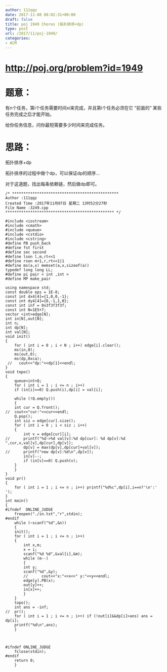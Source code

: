 ```yaml
---
author: 111qqz
date: 2017-11-08 08:02:31+00:00
draft: false
title: poj 1949 Chores (拓扑排序+dp)
type: post
url: /2017/11/poj-1949/
categories:
- ACM
---
```


# http://poj.org/problem?id=1949





# 题意：



有n个任务，第i个任务需要时间xi来完成，并且第i个任务必须在它 “前面的” 某些任务完成之后才能开始。

给你任务信息，问你最短需要多少时间来完成任务。



# 思路：



拓扑排序+dp

拓扑排序的过程中做个dp，可以保证dp的顺序...

对于这道题，找出每条依赖链，然后做dp即可。


    
    /* ***********************************************
    Author :111qqz
    Created Time :2017年11月07日 星期二 13时52分27秒
    File Name :3249.cpp
    ************************************************ */
    
    #include <iostream>
    #include <cmath>
    #include <queue>
    #include <cstdio>
    #include <cstring>
    #define PB push_back
    #define fst first
    #define sec second
    #define lson l,m,rt<<1
    #define rson m+1,r,rt<<1|1
    #define ms(a,x) memset(a,x,sizeof(a))
    typedef long long LL;
    #define pi pair < int ,int >
    #define MP make_pair
    
    using namespace std;
    const double eps = 1E-8;
    const int dx4[4]={1,0,0,-1};
    const int dy4[4]={0,-1,1,0};
    const int inf = 0x3f3f3f3f;
    const int N=1E5+7;
    vector <int>edge[N];
    int in[N],out[N];
    int n;
    int dp[N];
    int val[N];
    void init()
    {
        for ( int i = 0 ; i < N ; i++) edge[i].clear();
        ms(in,0);
        ms(out,0);
        ms(dp,0xca);
     //   cout<<"dp:"<<dp[1]<<endl;
    }
    void topo()
    {
        queue<int>Q;
        for ( int i = 1 ; i <= n ; i++)
        if (in[i]==0) Q.push(i),dp[i] = val[i];
    
        while (!Q.empty())
        {
        int cur = Q.front();
    //  cout<<"cur:"<<cur<<endl;
        Q.pop();
        int siz = edge[cur].size();
        for ( int i = 0 ; i < siz ; i++)
        {
            int v = edge[cur][i];
    //      printf("%d->%d val[v]:%d dp[cur]: %d dp[v]:%d ",cur,v,val[v],dp[cur],dp[v]);
            dp[v] = max(dp[v],dp[cur]+val[v]);
    //      printf("new dp[v]:%d\n",dp[v]);
            in[v]--;
            if (in[v]==0) Q.push(v);
        }
        }
    }
    void pr()
    {
        for ( int i = 1 ; i <= n ; i++) printf("%d%c",dp[i],i==n?'\n':' ');
    }
    int main()
    {
    #ifndef  ONLINE_JUDGE 
        freopen("./in.txt","r",stdin);
    #endif
        while (~scanf("%d",&n))
        {
        init();
        for ( int i = 1 ; i <= n ; i++)
        {
            int x,m;
            x = i;
            scanf("%d %d",&val[i],&m);
            while (m--)
            {
            int y;
            scanf("%d",&y);
            //      cout<<"x:"<<x<<" y:"<<y<<endl;
            edge[y].PB(x);
            out[y]++;
            in[x]++;
            }
        }
        topo();
        int ans = -inf;
    //  pr();
        for ( int i = 1 ; i <= n ; i++) if (!out[i]&&dp[i]>ans) ans = dp[i];
        printf("%d\n",ans);
        }
    
    
    
    #ifndef ONLINE_JUDGE  
        fclose(stdin);
    #endif
        return 0;
        }
    






